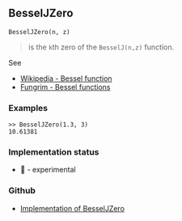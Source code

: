 ## BesselJZero

```
BesselJZero(n, z) 
```

> is the `k`th zero of the `BesselJ(n,z)` function. 

See
* [Wikipedia - Bessel function](https://en.wikipedia.org/wiki/Bessel_function)
* [Fungrim - Bessel functions](http://fungrim.org/topic/Bessel_functions/)

### Examples

```
>> BesselJZero(1.3, 3)
10.61381
```






### Implementation status

* &#x1F9EA; - experimental

### Github

* [Implementation of BesselJZero](https://github.com/axkr/symja_android_library/blob/master/symja_android_library/matheclipse-core/src/main/java/org/matheclipse/core/builtin/BesselFunctions.java#L609) 
